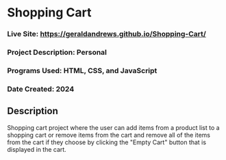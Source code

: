 # Shopping Cart 
### Live Site: https://geraldandrews.github.io/Shopping-Cart/

### Project Description: Personal
### Programs Used: HTML, CSS, and JavaScript
### Date Created: 2024

## Description
Shopping cart project where the user can add items from a product list to a shopping cart or remove items from the cart and remove all of the items from the cart if they choose by clicking
the "Empty Cart" button that is displayed in the cart.
